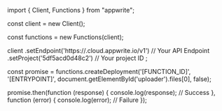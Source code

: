 import { Client, Functions } from "appwrite";

const client = new Client();

const functions = new Functions(client);

client
    .setEndpoint('https://<REGION>.cloud.appwrite.io/v1') // Your API Endpoint
    .setProject('5df5acd0d48c2') // Your project ID
;

const promise = functions.createDeployment('[FUNCTION_ID]', '[ENTRYPOINT]', document.getElementById('uploader').files[0], false);

promise.then(function (response) {
    console.log(response); // Success
}, function (error) {
    console.log(error); // Failure
});